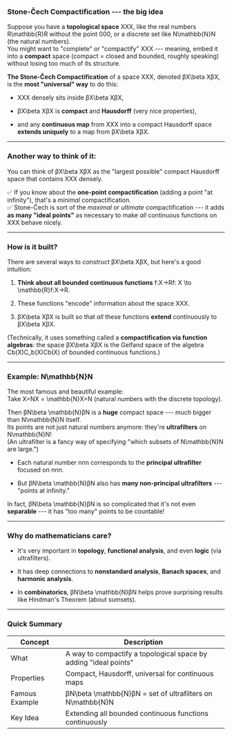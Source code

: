 ### Stone-Čech Compactification --- the big idea

Suppose you have a **topological space** XXX, like the real numbers R\mathbb{R}R without the point 000, or a discrete set like N\mathbb{N}N (the natural numbers).\
You might want to "complete" or "compactify" XXX --- meaning, embed it into a **compact** space (compact = closed and bounded, roughly speaking) without losing too much of its structure.

**The Stone-Čech Compactification** of a space XXX, denoted βX\beta XβX, is the **most "universal" way** to do this:

-   XXX densely sits inside βX\beta XβX,

-   βX\beta XβX is **compact** and **Hausdorff** (very nice properties),

-   and any **continuous map** from XXX into a compact Hausdorff space **extends uniquely** to a map from βX\beta XβX.

* * * * *

### Another way to think of it:

You can think of βX\beta XβX as the "largest possible" compact Hausdorff space that contains XXX densely.

✅ If you know about the **one-point compactification** (adding a point "at infinity"), that's a *minimal* compactification.\
✅ Stone-Čech is sort of the *maximal* or *ultimate* compactification --- it adds **as many "ideal points"** as necessary to make *all* continuous functions on XXX behave nicely.

* * * * *

### How is it built?

There are several ways to *construct* βX\beta XβX, but here's a good intuition:

1.  **Think about all bounded continuous functions** f:X→Rf: X \to \mathbb{R}f:X→R.

2.  These functions "encode" information about the space XXX.

3.  βX\beta XβX is built so that *all* these functions **extend** continuously to βX\beta XβX.

(Technically, it uses something called a **compactification via function algebras**: the space βX\beta XβX is the Gelfand space of the algebra Cb(X)C_b(X)Cb​(X) of bounded continuous functions.)

* * * * *

### Example: N\mathbb{N}N

The most famous and beautiful example:\
Take X=NX = \mathbb{N}X=N (natural numbers with the discrete topology).

Then βN\beta \mathbb{N}βN is a **huge** compact space --- much bigger than N\mathbb{N}N itself.\
Its points are not just natural numbers anymore: they're **ultrafilters** on N\mathbb{N}N!\
(An ultrafilter is a fancy way of specifying "which subsets of N\mathbb{N}N are large.")

-   Each natural number nnn corresponds to the **principal ultrafilter** focused on nnn.

-   But βN\beta \mathbb{N}βN also has **many non-principal ultrafilters** --- "points at infinity."

In fact, βN\beta \mathbb{N}βN is so complicated that it's not even **separable** --- it has "too many" points to be countable!

* * * * *

### Why do mathematicians care?

-   It's very important in **topology**, **functional analysis**, and even **logic** (via ultrafilters).

-   It has deep connections to **nonstandard analysis**, **Banach spaces**, and **harmonic analysis**.

-   In **combinatorics**, βN\beta \mathbb{N}βN helps prove surprising results like Hindman's Theorem (about sumsets).

* * * * *

### Quick Summary

| Concept | Description |
| --- | --- |
| What | A way to compactify a topological space by adding "ideal points" |
| Properties | Compact, Hausdorff, universal for continuous maps |
| Famous Example | βN\beta \mathbb{N}βN = set of ultrafilters on N\mathbb{N}N |
| Key Idea | Extending all bounded continuous functions continuously |